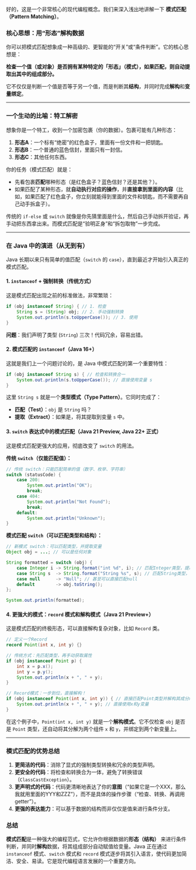 好的，这是一个非常核心的现代编程概念。我们来深入浅出地讲解一下 **模式匹配（Pattern Matching）**。

### 核心思想：用“形态”解构数据

你可以把模式匹配想象成一种高级的、更智能的“开关”或“条件判断”。它的核心思想是：

**检查一个值（或对象）是否拥有某种特定的「形态」（模式），如果匹配，则自动提取出其中的组成部分。**

它不仅仅是判断一个值是否等于另一个值，而是判断其**结构**，并同时完成**解构**和**变量绑定**。

---

### 一个生动的比喻：特工解密

想象你是一个特工，收到一个加密包裹（你的数据）。包裹可能有几种形态：

1.  **形态A**：一个标有“绝密”的红色盒子，里面有一份文件和一把钥匙。
2.  **形态B**：一个普通的蓝色信封，里面只有一封信。
3.  **形态C**：其他任何东西。

你的任务（模式匹配）就是：
-   先看包裹**匹配**哪种形态（是红色盒子？蓝色信封？还是其他？）。
-   如果匹配了某种形态，就**自动执行对应的操作**，并**直接拿到里面的内容**（比如，如果匹配了红色盒子，你立刻就能得到里面的文件和钥匙，而不需要再自己动手拆盒子）。

传统的 `if-else` 或 `switch` 就像是你先猜里面是什么，然后自己手动拆开验证，再手动把东西拿出来。而模式匹配是“验明正身”和“拆包取物”一步完成。

---

### 在 Java 中的演进（从无到有）

Java 长期以来只有简单的值匹配（`switch` 的 `case`），直到最近才开始引入真正的模式匹配。

#### 1. `instanceof` + 强制转换（传统方式）
这是模式匹配出现之前的标准做法，非常繁琐：
```java
if (obj instanceof String) { // 1. 检查
    String s = (String) obj; // 2. 手动强制转换
    System.out.println(s.toUpperCase()); // 3. 使用
}
```
**问题**：我们声明了类型 (`String`) 三次！代码冗余，容易出错。

#### 2. 模式匹配的 `instanceof`（Java 16+）
这就是我们上一个问题讨论的，是 Java 中模式匹配的第一个重要特性：
```java
if (obj instanceof String s) { // 检查和转换合一
    System.out.println(s.toUpperCase()); // 直接使用变量 s
}
```
这里 `String s` 就是一个**类型模式（Type Pattern）**。它同时完成了：
-   **匹配（Test）**：`obj` 是 `String` 吗？
-    **提取（Extract）**：如果是，将其提取到变量 `s` 中。

#### 3. `switch` 表达式中的模式匹配（Java 21 Preview, Java 22+ 正式）
这是模式匹配更强大的应用，彻底改变了 `switch` 的用法。

**传统 `switch`（仅能匹配值）：**
```java
// 传统 switch：只能匹配简单的值（数字、枚举、字符串）
switch (statusCode) {
    case 200:
        System.out.println("OK");
        break;
    case 404:
        System.out.println("Not Found");
        break;
    default:
        System.out.println("Unknown");
}
```

**模式匹配 `switch`（可以匹配类型和结构）：**
```java
// 新模式 switch：可以匹配类型，并提取变量
Object obj = ...; // 可以是任何对象

String formatted = switch (obj) {
    case Integer i -> String.format("int %d", i); // 匹配Integer类型，提取为i
    case String s  -> String.format("String %s", s); // 匹配String类型，提取为s
    case null      -> "Null"; // 甚至可以直接匹配null
    default        -> obj.toString();
};

System.out.println(formatted);
```

#### 4. 更强大的模式：`record` 模式和解构模式（Java 21 Preview+）
这是模式匹配的终极形态，可以直接解构复杂对象，比如 `Record` 类。

```java
// 定义一个Record
record Point(int x, int y) {}

// 传统方式：先匹配类型，再手动获取属性
if (obj instanceof Point p) {
    int x = p.x();
    int y = p.y();
    System.out.println(x + ", " + y);
}

// Record模式：一步到位，直接解构！
if (obj instanceof Point(int x, int y)) { // 直接匹配Point类型并解构其成分x和y
    System.out.println(x + ", " + y); // 直接使用x和y变量
}
```
在这个例子中，`Point(int x, int y)` 就是一个**解构模式**。它不仅检查 `obj` 是否是 `Point` 类型，还自动将其分解为两个组件 `x` 和 `y`，并绑定到两个新变量上。

---

### 模式匹配的优势总结

1.  **更简洁的代码**：消除了显式的强制类型转换和冗余的类型声明。
2.  **更安全的代码**：将检查和转换合为一体，避免了转换错误（`ClassCastException`）。
3.  **更声明式的代码**：代码更清晰地表达了你的**意图**（“如果它是一个XXX，那么我就用里面的YYY和ZZZ”），而不是具体的操作步骤（“检查、转换、再调用getter”）。
4.  **更强的表达能力**：可以基于数据的结构而非仅仅是值来进行条件分支。

### 总结

**模式匹配**是一种强大的编程范式，它允许你根据数据的**形态（结构）** 来进行条件判断，并同时**解构**数据，将其组成部分自动赋值给变量。Java 正在通过 `instanceof` 模式、`switch` 模式和 `record` 模式逐步将其引入语言，使代码更加简洁、安全、易读。它是现代编程语言发展的一个重要方向。